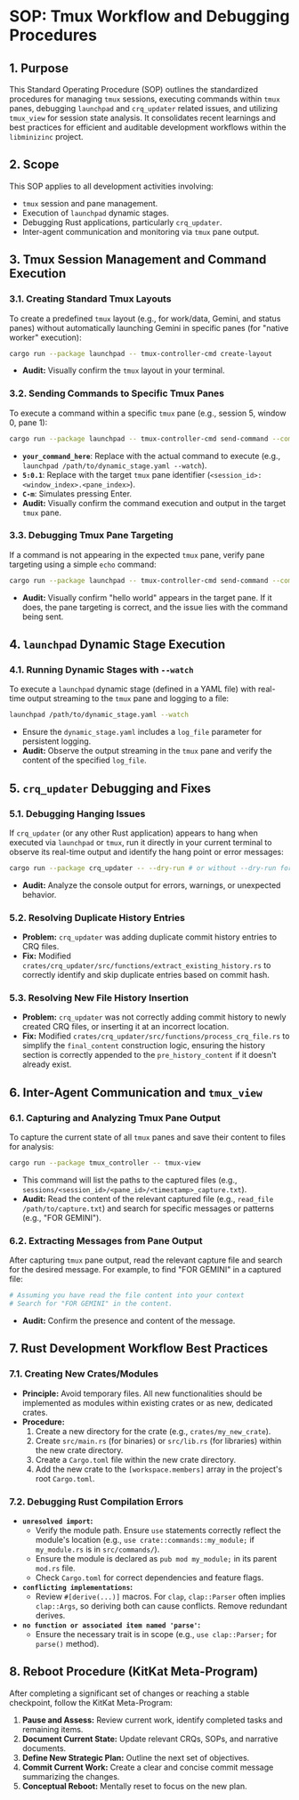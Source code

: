# SOP: Tmux Workflow and Debugging Procedures

## 1. Purpose
This Standard Operating Procedure (SOP) outlines the standardized procedures for managing `tmux` sessions, executing commands within `tmux` panes, debugging `launchpad` and `crq_updater` related issues, and utilizing `tmux_view` for session state analysis. It consolidates recent learnings and best practices for efficient and auditable development workflows within the `libminizinc` project.

## 2. Scope
This SOP applies to all development activities involving:
*   `tmux` session and pane management.
*   Execution of `launchpad` dynamic stages.
*   Debugging Rust applications, particularly `crq_updater`.
*   Inter-agent communication and monitoring via `tmux` pane output.

## 3. Tmux Session Management and Command Execution

### 3.1. Creating Standard Tmux Layouts
To create a predefined `tmux` layout (e.g., for work/data, Gemini, and status panes) without automatically launching Gemini in specific panes (for "native worker" execution):
```bash
cargo run --package launchpad -- tmux-controller-cmd create-layout
```
*   **Audit:** Visually confirm the `tmux` layout in your terminal.

### 3.2. Sending Commands to Specific Tmux Panes
To execute a command within a specific `tmux` pane (e.g., session 5, window 0, pane 1):
```bash
cargo run --package launchpad -- tmux-controller-cmd send-command --command "send-keys -t 5:0.1 'your_command_here' C-m"
```
*   **`your_command_here`**: Replace with the actual command to execute (e.g., `launchpad /path/to/dynamic_stage.yaml --watch`).
*   **`5:0.1`**: Replace with the target `tmux` pane identifier (`<session_id>:<window_index>.<pane_index>`).
*   **`C-m`**: Simulates pressing Enter.
*   **Audit:** Visually confirm the command execution and output in the target `tmux` pane.

### 3.3. Debugging Tmux Pane Targeting
If a command is not appearing in the expected `tmux` pane, verify pane targeting using a simple `echo` command:
```bash
cargo run --package launchpad -- tmux-controller-cmd send-command --command "send-keys -t 5:0.1 'echo \"hello world\"' C-m"
```
*   **Audit:** Visually confirm "hello world" appears in the target pane. If it does, the pane targeting is correct, and the issue lies with the command being sent.

## 4. `launchpad` Dynamic Stage Execution

### 4.1. Running Dynamic Stages with `--watch`
To execute a `launchpad` dynamic stage (defined in a YAML file) with real-time output streaming to the `tmux` pane and logging to a file:
```bash
launchpad /path/to/dynamic_stage.yaml --watch
```
*   Ensure the `dynamic_stage.yaml` includes a `log_file` parameter for persistent logging.
*   **Audit:** Observe the output streaming in the `tmux` pane and verify the content of the specified `log_file`.

## 5. `crq_updater` Debugging and Fixes

### 5.1. Debugging Hanging Issues
If `crq_updater` (or any other Rust application) appears to hang when executed via `launchpad` or `tmux`, run it directly in your current terminal to observe its real-time output and identify the hang point or error messages:
```bash
cargo run --package crq_updater -- --dry-run # or without --dry-run for actual run
```
*   **Audit:** Analyze the console output for errors, warnings, or unexpected behavior.

### 5.2. Resolving Duplicate History Entries
*   **Problem:** `crq_updater` was adding duplicate commit history entries to CRQ files.
*   **Fix:** Modified `crates/crq_updater/src/functions/extract_existing_history.rs` to correctly identify and skip duplicate entries based on commit hash.

### 5.3. Resolving New File History Insertion
*   **Problem:** `crq_updater` was not correctly adding commit history to newly created CRQ files, or inserting it at an incorrect location.
*   **Fix:** Modified `crates/crq_updater/src/functions/process_crq_file.rs` to simplify the `final_content` construction logic, ensuring the history section is correctly appended to the `pre_history_content` if it doesn't already exist.

## 6. Inter-Agent Communication and `tmux_view`

### 6.1. Capturing and Analyzing Tmux Pane Output
To capture the current state of all `tmux` panes and save their content to files for analysis:
```bash
cargo run --package tmux_controller -- tmux-view
```
*   This command will list the paths to the captured files (e.g., `sessions/<session_id>/<pane_id>/<timestamp>_capture.txt`).
*   **Audit:** Read the content of the relevant captured file (e.g., `read_file /path/to/capture.txt`) and search for specific messages or patterns (e.g., "FOR GEMINI").

### 6.2. Extracting Messages from Pane Output
After capturing `tmux` pane output, read the relevant capture file and search for the desired message. For example, to find "FOR GEMINI" in a captured file:
```bash
# Assuming you have read the file content into your context
# Search for "FOR GEMINI" in the content.
```
*   **Audit:** Confirm the presence and content of the message.

## 7. Rust Development Workflow Best Practices

### 7.1. Creating New Crates/Modules
*   **Principle:** Avoid temporary files. All new functionalities should be implemented as modules within existing crates or as new, dedicated crates.
*   **Procedure:**
    1.  Create a new directory for the crate (e.g., `crates/my_new_crate`).
    2.  Create `src/main.rs` (for binaries) or `src/lib.rs` (for libraries) within the new crate directory.
    3.  Create a `Cargo.toml` file within the new crate directory.
    4.  Add the new crate to the `[workspace.members]` array in the project's root `Cargo.toml`.

### 7.2. Debugging Rust Compilation Errors
*   **`unresolved import`:**
    *   Verify the module path. Ensure `use` statements correctly reflect the module's location (e.g., `use crate::commands::my_module;` if `my_module.rs` is in `src/commands/`).
    *   Ensure the module is declared as `pub mod my_module;` in its parent `mod.rs` file.
    *   Check `Cargo.toml` for correct dependencies and feature flags.
*   **`conflicting implementations`:**
    *   Review `#[derive(...)]` macros. For `clap`, `clap::Parser` often implies `clap::Args`, so deriving both can cause conflicts. Remove redundant derives.
*   **`no function or associated item named 'parse'`:**
    *   Ensure the necessary trait is in scope (e.g., `use clap::Parser;` for `parse()` method).

## 8. Reboot Procedure (KitKat Meta-Program)
After completing a significant set of changes or reaching a stable checkpoint, follow the KitKat Meta-Program:
1.  **Pause and Assess:** Review current work, identify completed tasks and remaining items.
2.  **Document Current State:** Update relevant CRQs, SOPs, and narrative documents.
3.  **Define New Strategic Plan:** Outline the next set of objectives.
4.  **Commit Current Work:** Create a clear and concise commit message summarizing the changes.
5.  **Conceptual Reboot:** Mentally reset to focus on the new plan.
